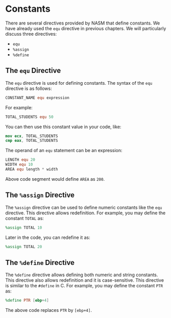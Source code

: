 # Constants

There are several directives provided by NASM that define constants. We have already used the `equ` directive in previous chapters. We will particularly discuss three directives:

+ `equ`
+ `%assign`
+ `%define`

## The `equ` Directive

The `equ` directive is used for defining constants. The syntax of the `equ` directive is as follows:

```nasm
CONSTANT_NAME equ expression
```

For example:

```nasm
TOTAL_STUDENTS equ 50
```

You can then use this constant value in your code, like:

```nasm
mov ecx, TOTAL_STUDENTS
cmp eax, TOTAL_STUDENTS
```

The operand of an `equ` statement can be an expression:

```nasm
LENGTH equ 20
WIDTH equ 10
AREA equ length * width
```

Above code segment would define `AREA` as `200`.

## The `%assign` Directive

The `%assign` directive can be used to define numeric constants like the `equ` directive. This directive allows redefinition. For example, you may define the constant `TOTAL` as:

```nasm
%assign TOTAL 10
```

Later in the code, you can redefine it as:

```nasm
%assign TOTAL 20
```

## The `%define` Directive

The `%define` directive allows defining both numeric and string constants. This directive also allows redefinition and it is case-sensitive. This directive is similar to the `#define` in C. For example, you may define the constant `PTR` as:

```nasm
%define PTR [ebp+4]
```

The above code replaces `PTR` by `[ebp+4]`.
